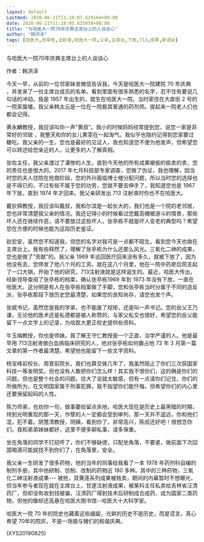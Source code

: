 ```yaml
---
layout: default
Lastmod: 2020-06-21T11:18:07.629164+00:00
date: 2020-06-21T11:18:05.625958+00:00
title: "与哈医大一院70年庆典主席台上的人谈谈心"
author: "韩洪泽"
tags: [哈医大,张亭栋,注射液,哈医大一院,父亲,主席台,下放,713,成果,新语丝]
---
```


与哈医大一院70年庆典主席台上的人谈谈心

作者：韩洪泽

今天一早，从前的一位邻家妹发微信告诉我，今天是哈医大一院建院 70 年庆典 ，并发来了一份主席台成员的名单。看到里面有很多熟悉的名字，忍不住有要说几句话的冲动。我是 1957 年出生的，就生在哈医大一院。当时家住在大直街 2 号的一院家属楼。我父亲韩太云是一位在一院极其普通的药剂师。提起来一院老人们也都会记得。

黄永麟教授，我应该叫你一声“黄叔”。我小的时候妈妈经常提到您，说您一家是非常好的邻居 ，我整天和你的女儿黄雯在一起淘气。我似乎也隐约记得到您家要过糖吃。我父亲的一生，您也是最好的见证人，我也知道您不便为他发声，但希望您可以转述给您亲近的人，让更多的人了解真相。

张佐主任，我父亲渡过了凄惨的人生，直到今天他的所有成果被偷的偷卖的卖，您的责任也是很大的。2017 年七月科技部专家调查，您做了伪证，我也理解，因当时您的夫人住院在抢救阶段，您的外孙面临博士楼分配问题，所以当时您的选择也是不得已的，不过有些不属于您的功劳，您就不要去伸手了，我知道您也是 1967 年下放，直到 1974 年才回来。我父亲研发出 713 注射液时你也不在哈医大。

戴钦舜教授，我应该叫戴叔，我和尔滨是一起长大的，我们也是一个院的老邻居，您也非常清楚我父亲的情况。我还记得小的时候看过您戴高帽被游斗的情景，那些坏人还在继续作恶，请不要放过这些坏人，张亭栋不就是坏人变老的典型吗？希望您在方便的时候也能为这段历史鉴证。

赵宏安，虽然您不知道我，但您的名字对我可是一点都不陌生。看到您今天也做在主席台上。我有些释然了，理解了张亭栋为什么还那么风光。三氧化二砷的成果，您也是做了“贡献”的。我父亲 1969 年巡回医疗回来没有多久，就被下放了，因为他没有去，您停发了他八个月的工资。就在这八个月里，他在一院中药房后院支起了一口大锅，开始了他的研究，713注射液就是这样诞生的。最近，哈医大传出，经新领导查阅了张亭栋的档案，确认张亭栋1969 年到 1973 年没有下放，一直在哈医大。这分明是有人在张亭栋档案做了手脚，您和张亭栋当时分属于不同的造反派，张亭栋那段下放历史您最清楚，如果您的良知尚存，请您也发个声。

张斌书记，虽然您是我的学弟，也不能废了规矩，还是叫一声书记。您的岳父王乃谦，无论他的医术还是私德都是被人称赞的，与家父私交也很好，希望您的岳父能留下一点文字上的记录，为哈医大更正校史提供些资料。

牛玉梅教授，你也是师妹。我了解王守仁教授是一个正直，治学严谨的人。他是最早用 713注射液做白血病临床研究的人，他对张亭栋如何霸占他 73 年 3 月第一篇文章的第一作者最清楚。希望他也能留下一些文字资料。

杨宝峰前校长、周晋前院长，我们也算交锋几年了，我虽然阻止了你们三次获国家科技一等发明奖。但也没有人敢把你们怎么样！其实我不恨你们，这的确是你们的问题，但也是整个社会的问题，往大了说就太敏感，但有一点请你们记住，你们的所做所为，在文明国家属于刑事犯罪。我不指望你们能忏悔，但希望你们的内心里还要保留起码的人性。

陈力师弟，也劝你一句，做事要给留点余地，哈医大现在是历史上最黑暗的时期，待到光明重现的那一天，作孽的人一定都会受到审判，那一天并不遥远，你和他们混，犯不着。阴慧清教授，阴姨，看到你了，非常高兴，陈叔还好吧！很想念你们，我和弟弟妹妹都好，这里不便多聊私事，请多保重。

坐在角落的同学不打招呼了，你们不够缺德，只配坐角落，不要紧，做前面下次回国喝酒可能就找不到你们了，在角落里，安全。

我父亲一生研发了很多药物，他的当年的同事给我看了一本 1978 年药剂科自编的制剂手册，其中他研制、仿制、改制的药物近 180 多种。其中的三种药物，三氧化二砷注射液成果--- 被抢，双黄莲系列成果被贱卖，期间的内幕暂时不想曝光，但当年参与者现在就在主席台上，甘遂注射液成果，被某科主任私卖给吉林省汪清药厂，但却没有收到钱被骗，汪清药厂得到技术后研制成合成药，成为国家二类药物，但他的像却还高悬在哈医大图书馆--哈医大十大科学家。

哈医大一院 70 年的院史也藏着这些龌龊，光鲜的历史不是历史，而是谎言，真心希望 70年的院庆，不是一场狼与猪们的和谐庆典。

(XYS20190825)

